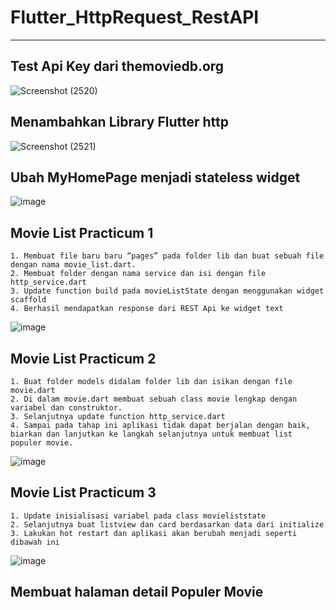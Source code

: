 # Flutter_HttpRequest_RestAPI

___

## Test Api Key dari themoviedb.org
![Screenshot (2520)](https://user-images.githubusercontent.com/75615789/188785698-a47cea91-5ac2-4507-92e9-f0e46ebf1335.png)

## Menambahkan Library Flutter http 

![Screenshot (2521)](https://user-images.githubusercontent.com/75615789/188785811-70801c84-fdf2-4b79-b8bb-c6e7893f184b.png)

## Ubah MyHomePage menjadi stateless widget

![image](https://user-images.githubusercontent.com/75615789/188789314-96d00baa-429b-47fa-bf65-cfccf33572a5.png)

## Movie List Practicum 1
```
1. Membuat file baru baru “pages” pada folder lib dan buat sebuah file dengan nama movie_list.dart. 
2. Membuat folder dengan nama service dan isi dengan file http_service.dart
3. Update function build pada movieListState dengan menggunakan widget scaffold
4. Berhasil mendapatkan response dari REST Api ke widget text
```
![image](https://user-images.githubusercontent.com/75615789/188793481-5d710481-646d-4baf-88c3-806b5cf13977.png)

## Movie List Practicum 2
```
1. Buat folder models didalam folder lib dan isikan dengan file movie.dart 
2. Di dalam movie.dart membuat sebuah class movie lengkap dengan variabel dan construktor.
3. Selanjutnya update function http_service.dart
4. Sampai pada tahap ini aplikasi tidak dapat berjalan dengan baik, biarkan dan lanjutkan ke langkah selanjutnya untuk membuat list populer movie. 
```
![image](https://user-images.githubusercontent.com/75615789/188796617-d4b392c4-7ea9-48f8-b4ca-8143b21ba70f.png)

## Movie List Practicum 3
```
1. Update inisialisasi variabel pada class movieliststate 
2. Selanjutnya buat listview dan card berdasarkan data dari initialize 
3. Lakukan hot restart dan aplikasi akan berubah menjadi seperti dibawah ini
```
![image](https://user-images.githubusercontent.com/75615789/188798265-3910b89f-2100-4bd1-94fd-af8c9e667b51.png)

## Membuat halaman detail Populer Movie 


